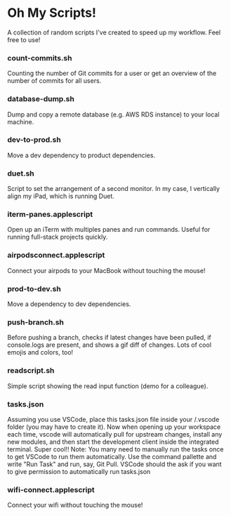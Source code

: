 # Oh My Scripts!

A collection of random scripts I've created to speed up my workflow. Feel free to use!

### count-commits.sh

Counting the number of Git commits for a user or get an overview of the number of commits for all users.

### database-dump.sh

Dump and copy a remote database (e.g. AWS RDS instance) to your local machine.

### dev-to-prod.sh

Move a dev dependency to product dependencies.

### duet.sh

Script to set the arrangement of a second monitor.  In my case, I vertically align my iPad, which is running Duet.
### iterm-panes.applescript

Open up an iTerm with multiples panes and run commands. Useful for running full-stack projects quickly.

### airpodsconnect.applescript

Connect your airpods to your MacBook without touching the mouse!

### prod-to-dev.sh

Move a dependency to dev dependencies.

### push-branch.sh

Before pushing a branch, checks if latest changes have been pulled, if console.logs are present, and shows a gif diff of changes. Lots of cool emojis and colors, too!

### readscript.sh

Simple script showing the read input function (demo for a colleague).

### tasks.json

Assuming you use VSCode, place this tasks.json file inside your /.vscode folder (you may have to create it). Now when opening up your workspace each time, vscode will automatically pull for upstream changes, install any new modules, and then start the development client inside the integrated terminal. Super cool!! Note: You many need to manually run the tasks once to get VSCode to run them automatically. Use the command pallette and write "Run Task" and run, say, Git Pull. VSCode should the ask if you want to give permission to automatically run tasks.json

### wifi-connect.applescript

Connect your wifi without touching the mouse!
